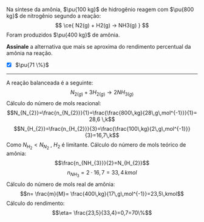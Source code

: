 Na síntese da amônia, $\pu{100 kg}$ de hidrogênio reagem com $\pu{800 kg}$ de nitrogênio segundo a reação:
$$
    \ce{ N2(g) + H2(g) -> NH3(g) }
$$
Foram produzidos $\pu{400 kg}$ de amônia.

**Assinale** a alternativa que mais se aproxima do rendimento percentual da amônia na reação.

- [x] $\pu{71 \%}$

---

A reação balanceada é a seguinte:
$$N_{2(g)}+3H_{2(g)}\rightarrow 2NH_{3(g)}$$
Cálculo do número de mols reacional:
$$N_{N_{2}}=\frac{n_{N_{2}}}{1}=\frac{\frac{800\,kg}{28\,g\,mol^{-1}}}{1}= 28,6 \,k$$
$$N_{H_{2}}=\frac{n_{H_{2}}}{3}=\frac{\frac{100\,kg}{2\,g\,mol^{-1}}}{3}=16,7\,k$$
Como $N_{H_{2}}<N_{N_{2}}$ , $H_{2}$ é limitante.
Cálculo do número de mols teórico de amônia: 
$$\frac{n_{NH_{3}}}{2}=N_{H_{2}}$$
$$n_{NH_{3}}=2\cdot16,7=33,4\,kmol$$
Cálculo do número de mols real de amônia:
$$n= \frac{m}{M}= \frac{400\,kg}{17\,g\,mol^{-1}}=23,5\,kmol$$
Cálculo do rendimento:
$$\eta= \frac{23,5}{33,4}=0,7=70\%$$

